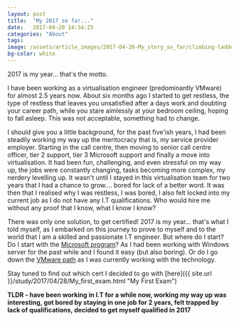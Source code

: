 ```yaml
---
layout: post
title:  "My 2017 so far..."
date:   2017-04-20 14:34:25
categories: "About"
tags: 
image: /assets/article_images/2017-04-20-My_story_so_far/climbing-ladder-1940x900_34483.jpg
bg-color: white
---
```


2017 is my year... that's the motto. 

I have been working as a virtualisation engineer (predominantly VMware) for almost 2.5 years now. About six months ago I started to get restless, the type of restless that leaves you unsatisfied after a days work and doubting your career path, while you stare aimlessly at your bedroom ceiling, hoping to fall asleep. This was not acceptable, something had to change. 

I should give you a little background, for the past five'ish years, I had been steadily working my way up the meritocracy that is, my service provider employer. Starting in the call centre, then moving to senior call centre officer, tier 2 support, tier 3 Microsoft support and finally a move into virtualisation. It had been fun, challenging, and even stressful on my way up, the jobs were constantly changing, tasks becoming more complex, my nerdery levelling up. It wasn't until I stayed in this virtualisation team for two years that I had a chance to grow.... bored for lack of a better word. It was then that I realised why I was restless, I was bored, I also felt locked into my current job as I do not have any I.T qualifications. Who would hire me without any proof that I know, what I know I know? 

There was only one solution, to get certified! 2017 is my year... that's what I told myself, as I embarked on this journey to prove to myself and to the world that I am a skilled and passionate I.T engineer. But where do I start? Do I start with the [Microsoft program](https://www.microsoft.com/en-au/learning/mcsa-certification.aspx/ "Microsoft Certifications")? As I had been working with Windows server for the past while and I found it easy (but also boring). Or do I go down the [VMware path](https://mylearn.vmware.com/portals/certification/ "VMware Certifications") as I was currently working with the technology. 

Stay tuned to find out which cert I decided to go with [here]({{ site.url }}/study/2017/04/28/My_first_exam.html "My First Exam")




**TLDR - have been working in I.T for a while now, working my way up was interesting, got bored by staying in one job for 2 years, felt trapped by lack of qualifications, decided to get myself qualified in 2017**

